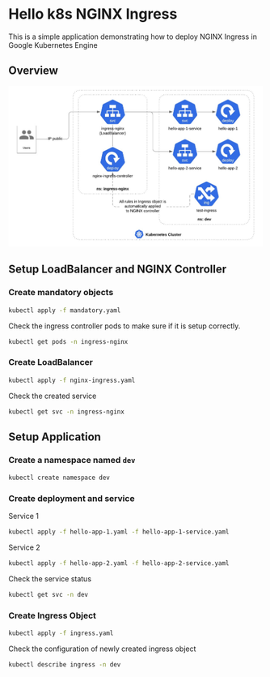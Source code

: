 # Hello k8s NGINX Ingress

This is a simple application demonstrating how to deploy NGINX Ingress in Google Kubernetes Engine

## Overview

![Diagram](assets/diagram.jpeg)

## Setup LoadBalancer and NGINX Controller

### Create mandatory objects

```bash
kubectl apply -f mandatory.yaml
```

Check the ingress controller pods to make sure if it is setup correctly.

```bash
kubectl get pods -n ingress-nginx
```

### Create LoadBalancer

```bash
kubectl apply -f nginx-ingress.yaml
```

Check the created service

```bash
kubectl get svc -n ingress-nginx
```

## Setup Application

### Create a namespace named `dev`

```bash
kubectl create namespace dev
```

### Create deployment and service

Service 1

```bash
kubectl apply -f hello-app-1.yaml -f hello-app-1-service.yaml
```

Service 2

```bash
kubectl apply -f hello-app-2.yaml -f hello-app-2-service.yaml
```

Check the service status

```bash
kubectl get svc -n dev
```

### Create Ingress Object

```bash
kubectl apply -f ingress.yaml
```

Check the configuration of newly created ingress object

```bash
kubectl describe ingress -n dev
```

